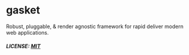 # gasket

Robust, pluggable, & render agnostic framework for rapid deliver modern web applications. 

##### LICENSE: [MIT](./LICENSE)
